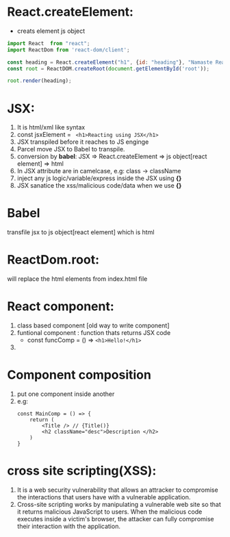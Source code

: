 # React.createElement: 
- creats element js object


```javascript
import React  from "react";
import ReactDom from 'react-dom/client';

const heading = React.createElement("h1", {id: "heading"}, "Namaste React");
const root = ReactDOM.createRoot(document.getElementById('root'));

root.render(heading);
```

# JSX: 
1. It is html/xml like syntax
2. const jsxElement = ``` <h1>Reacting using JSX</h1>```
3. JSX transpiled before it reaches to JS enginge
4. Parcel move JSX to Babel to transpile.
5. conversion by **babel**: JSX => React.createElement => js object[react element] => html
6. In JSX attribute are in camelcase, e.g: class -> className
7. inject any js logic/variable/express inside the JSX using **{}**
8. JSX sanatice the xss/malicious code/data when we use **{}**

# Babel
transfile jsx to js object[react element] which is html


# ReactDom.root: 
will replace the html elements from index.html file

# React component:
1. class based component [old way to write component]
2. funtional component : function thats returns JSX code 
    * const funcComp = () => ```<h1>Hello!</h1>```
3. 


# Component composition
1. put one component inside another 
2. e.g: 
    ```const Title = () => <h1>Title</h1>
    const MainComp = () => {
        return (
            <Title /> // {Title()}
            <h2 className="desc">Description </h2>
        )
    }
    ```

# cross site scripting(XSS):
1. It is a web security vulnerability that allows an attracker to compromise the interactions that users have with a vulnerable application.
2. Cross-site scripting works by manipulating a vulnerable web site so that it returns malicious JavaScript to users. When the malicious code executes inside a victim's browser, the attacker can fully compromise their interaction with the application.



